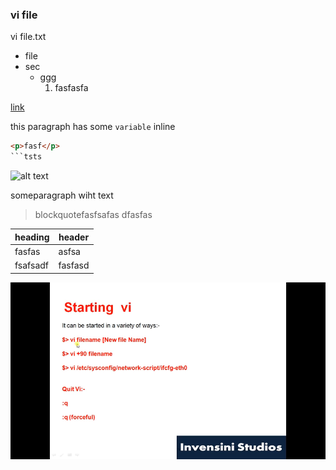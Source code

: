 ### vi  file 
vi file.txt

- file
- sec
  - ggg
    1. fasfasfa

[link](https://www.github.com)

this paragraph has some `variable` inline

```html
<p>fasf</p>
```tsts
```


![alt text](http://picsm.photos/sfasfasf/fasdfsfas)



someparagraph wiht text

>blockquotefasfsafas  dfasfas

| heading | header | 
| --- | --- |
| fasfas | asfsa |
| fsafsadf | fasfasd |


<img src="https://github.com/padalasurendramac/vimeditor/blob/main/image/Learn%20Vi%20Editor%20Basics%20in%2020%20minutes%201-13%20screenshot.png?raw=true" >
